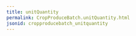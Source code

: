 ```yaml
---
title: unitQuantity
permalink: CropProduceBatch.unitQuantity.html
jsonid: cropproducebatch_unitquantity
---
```

